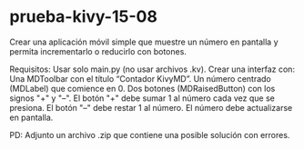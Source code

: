 # prueba-kivy-15-08
Crear una aplicación móvil simple que muestre un número en pantalla y permita incrementarlo o reducirlo con botones.

Requisitos:
Usar solo main.py (no usar archivos .kv).
Crear una interfaz con:
Una MDToolbar con el título “Contador KivyMD”.
Un número centrado (MDLabel) que comience en 0.
Dos botones (MDRaisedButton) con los signos "+" y "–".
El botón "+" debe sumar 1 al número cada vez que se presiona.
El botón "–" debe restar 1 al número.
El número debe actualizarse en pantalla.

PD: Adjunto un archivo .zip que contiene una posible solución con errores.
